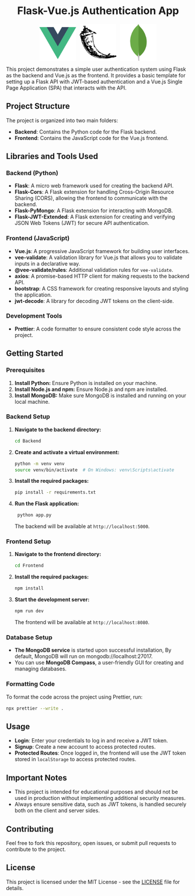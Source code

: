 <h1 align="center">
Flask-Vue.js Authentication App
</h1>

<div style="display: flex;justify-content: center;
  align-items: center; gap: 10px;">
      <img src="Logos/vuejs-icon.svg" alt="Vuejs" style="width: 20%;"/>
      <img src="Logos/flask-icon.svg" alt="Flask" style="width: 20%;"/>
      <img src="Logos/mongodb-icon.svg" alt="Mongodb" style="width: 20%;"/>
</div>

This project demonstrates a simple user authentication system using Flask as the backend and Vue.js as the frontend. It provides a basic template for setting up a Flask API with JWT-based authentication and a Vue.js Single Page Application (SPA) that interacts with the API.

## Project Structure

The project is organized into two main folders:

- **Backend**: Contains the Python code for the Flask backend.
- **Frontend**: Contains the JavaScript code for the Vue.js frontend.

## Libraries and Tools Used

### Backend (Python)
- **Flask**: A micro web framework used for creating the backend API.
- **Flask-Cors**: A Flask extension for handling Cross-Origin Resource Sharing (CORS), allowing the frontend to communicate with the backend.
- **Flask-PyMongo**: A Flask extension for interacting with MongoDB.
- **Flask-JWT-Extended**: A Flask extension for creating and verifying JSON Web Tokens (JWT) for secure API authentication.

### Frontend (JavaScript)
- **Vue.js**: A progressive JavaScript framework for building user interfaces.
- **vee-validate**: A validation library for Vue.js that allows you to validate inputs in a declarative way.
- **@vee-validate/rules**: Additional validation rules for `vee-validate`.
- **axios**: A promise-based HTTP client for making requests to the backend API.
- **bootstrap**: A CSS framework for creating responsive layouts and styling the application.
- **jwt-decode**: A library for decoding JWT tokens on the client-side.

### Development Tools
- **Prettier**: A code formatter to ensure consistent code style across the project.

## Getting Started

### Prerequisites
1.  **Install Python:** Ensure Python is installed on your machine.
2. **Install Node.js and npm:** Ensure Node.js and npm are installed.
3. **Install MongoDB:** Make sure MongoDB is installed and running on your local machine.

### Backend Setup

1. **Navigate to the backend directory:**

   ```bash
   cd Backend
   ```

2. **Create and activate a virtual environment:**

   ```bash
   python -m venv venv
   source venv/bin/activate  # On Windows: venv\Scripts\activate
   ```

3. **Install the required packages:**

   ```bash
   pip install -r requirements.txt
   ```

4. **Run the Flask application:**

   ```bash
    python app.py
   ```

   The backend will be available at `http://localhost:5000`.

### Frontend Setup

1. **Navigate to the frontend directory:**

   ```bash
   cd Frontend
   ```

2. **Install the required packages:**

   ```bash
   npm install
   ```

3. **Start the development server:**

   ```bash
   npm run dev
   ```

   The frontend will be available at `http://localhost:8080`.

### Database Setup
- **The MongoDB service** is started upon successful installation, By default, MongoDB will run on mongodb://localhost:27017.
- You can use **MongoDB Compass**, a user-friendly GUI for creating and managing databases.

### Formatting Code

To format the code across the project using Prettier, run:

```bash
npx prettier --write .
```
## Usage

- **Login**: Enter your credentials to log in and receive a JWT token.
- **Signup**: Create a new account to access protected routes.
- **Protected Routes**: Once logged in, the frontend will use the JWT token stored in `localStorage` to access protected routes.

## Important Notes

- This project is intended for educational purposes and should not be used in production without implementing additional security measures.
- Always ensure sensitive data, such as JWT tokens, is handled securely both on the client and server sides.

## Contributing

Feel free to fork this repository, open issues, or submit pull requests to contribute to the project.

## License

This project is licensed under the MIT License - see the [LICENSE](LICENSE) file for details.

